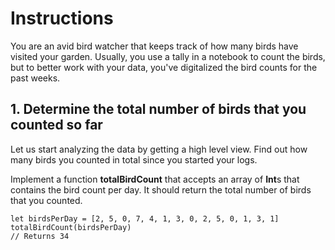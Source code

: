 #  Instructions

You are an avid bird watcher that keeps track of how many birds have visited your garden. Usually, you use a tally in a notebook to count the birds, but to better work with your data, you've digitalized the bird counts for the past weeks.

## 1. Determine the total number of birds that you counted so far

Let us start analyzing the data by getting a high level view. Find out how many birds you counted in total since you started your logs.

Implement a function **totalBirdCount** that accepts an array of **Int**s that contains the bird count per day. It should return the total number of birds that you counted.

    let birdsPerDay = [2, 5, 0, 7, 4, 1, 3, 0, 2, 5, 0, 1, 3, 1]
    totalBirdCount(birdsPerDay)
    // Returns 34

